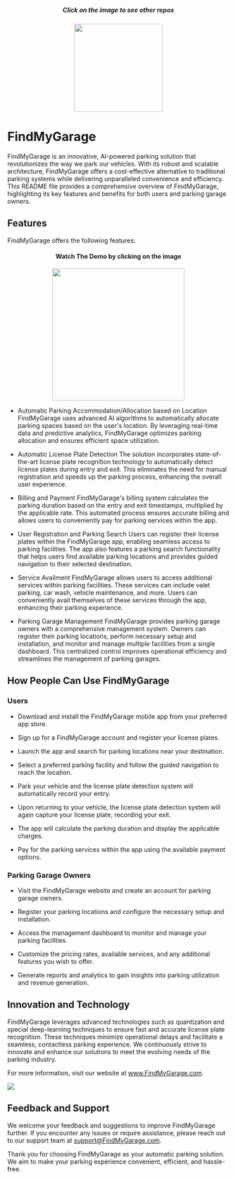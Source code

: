 <div align=center >
<h5>Click on the image to see other repos </h5>
<a align=center href="https://github.com/FindMyGarage" target="_blank">
    <img width="200px" src="https://res.cloudinary.com/dlavfwfuo/image/upload/v1696566058/fml-logo_f2wo2f.jpg"/>
</a>
</div>

# FindMyGarage
FindMyGarage is an innovative, AI-powered parking solution that revolutionizes the way we park our vehicles. With its robust and scalable architecture, FindMyGarage offers a cost-effective alternative to traditional parking systems while delivering unparalleled convenience and efficiency. This README file provides a comprehensive overview of FindMyGarage, highlighting its key features and benefits for both users and parking garage owners.

## Features
FindMyGarage offers the following features:

<div align=center >
    <h4> Watch The Demo by clicking on the image </h4>
<a align=center href="https://drive.google.com/file/d/1I59uyOhbwx6N9AuvskwUq8yPru-tYYbK/view?usp=drive_link" target="_blank">
    <img height="300px" src="https://res.cloudinary.com/dlavfwfuo/image/upload/v1696255688/Desktop_-_1_ktzhsd.webp"/>
</a>
</div>

- Automatic Parking Accommodation/Allocation based on Location
FindMyGarage uses advanced AI algorithms to automatically allocate parking spaces based on the user's location. By leveraging real-time data and predictive analytics, FindMyGarage optimizes parking allocation and ensures efficient space utilization.

- Automatic License Plate Detection
The solution incorporates state-of-the-art license plate recognition technology to automatically detect license plates during entry and exit. This eliminates the need for manual registration and speeds up the parking process, enhancing the overall user experience.

- Billing and Payment
FindMyGarage's billing system calculates the parking duration based on the entry and exit timestamps, multiplied by the applicable rate. This automated process ensures accurate billing and allows users to conveniently pay for parking services within the app.

- User Registration and Parking Search
Users can register their license plates within the FindMyGarage app, enabling seamless access to parking facilities. The app also features a parking search functionality that helps users find available parking locations and provides guided navigation to their selected destination.

- Service Availment
FindMyGarage allows users to access additional services within parking facilities. These services can include valet parking, car wash, vehicle maintenance, and more. Users can conveniently avail themselves of these services through the app, enhancing their parking experience.

- Parking Garage Management
FindMyGarage provides parking garage owners with a comprehensive management system. Owners can register their parking locations, perform necessary setup and installation, and monitor and manage multiple facilities from a single dashboard. This centralized control improves operational efficiency and streamlines the management of parking garages.

## How People Can Use FindMyGarage
### Users
- Download and install the FindMyGarage mobile app from your preferred app store.

- Sign up for a FindMyGarage account and register your license plates.

- Launch the app and search for parking locations near your destination.

- Select a preferred parking facility and follow the guided navigation to reach the location.

- Park your vehicle and the license plate detection system will automatically record your entry.

- Upon returning to your vehicle, the license plate detection system will again capture your license plate, recording your exit.

- The app will calculate the parking duration and display the applicable charges.

- Pay for the parking services within the app using the available payment options.

### Parking Garage Owners
- Visit the FindMyGarage website and create an account for parking garage owners.

- Register your parking locations and configure the necessary setup and installation.

- Access the management dashboard to monitor and manage your parking facilities.

- Customize the pricing rates, available services, and any additional features you wish to offer.

- Generate reports and analytics to gain insights into parking utilization and revenue generation.

## Innovation and Technology
FindMyGarage leverages advanced technologies such as quantization and special deep-learning techniques to ensure fast and accurate license plate recognition. These techniques minimize operational delays and facilitate a seamless, contactless parking experience. We continuously strive to innovate and enhance our solutions to meet the evolving needs of the parking industry.

For more information, visit our website at www.FindMyGarage.com.

![](https://user-images.githubusercontent.com/73097560/115834477-dbab4500-a447-11eb-908a-139a6edaec5c.gif)

## Feedback and Support
We welcome your feedback and suggestions to improve FindMyGarage further. If you encounter any issues or require assistance, please reach out to our support team at support@FindMyGarage.com.

Thank you for choosing FindMyGarage as your automatic parking solution. We aim to make your parking experience convenient, efficient, and hassle-free.
